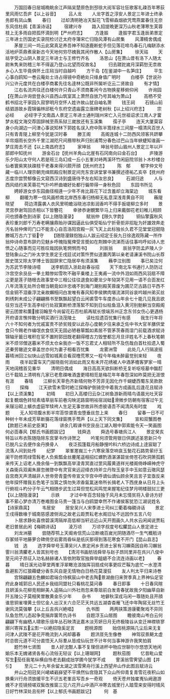 <!-- { "loadSidebar": true } -->
　　万国回春日层城晩眺余江声隔吴楚原色到邳徐大阅军容壮狂歌客礼疎百年寒荻里风雨忆吾庐【以上谷音】
　　吕人龙
　　人龙字首之淳安人景定三年进士终承务郎有凤山集
　　春归
　　过却清明艳冶天梨花飞雪柳森烟欲凭莺燕畱春住无奈东风信杜鹃【青溪诗话】
　　宿建兴寺
　　路入招提晩更深万山秋老薄寒生芙蓉枝上无多雨自把孤怀滴到明【严州府志】
　　方逢振
　　逢振字君玉逢辰弟景定三年进士历国史实录院检讨迁太府寺簿宋亡归隐风潭有山房集
　　风潭精舍偶成
　　茅屋三间一坞云此窝真足养吾神不知逐鹿断蛇手但见落花啼鸟春石几梅缾添水活地炉茶鼎煮泉新古今天地何穷尽媿我其闲作散人【山房集】
　　徐天祜
　　天祜字受之山阴人景定三年进士与王修竹齐名
　　洛思山【在萧山昔有洛下人随太尉朱隽来防稽三年不得返乃登山北望而叹故名】
　　归去蹉跎嵗月深羁愁无柰故乡心人生毕竟俱怀土庄舄当时自越吟
　　方干岛【在鉴湖中一名笋庄】
　　平生心事白鸥知一巻云庵处士诗占得镜中奇絶处只缘身值广明时
　　白楼亭【世说孙兴公许元度共在白楼亭商畧先往名逹林公既非所属听讫云二贤故自
　　有才情】
　　江右名流共往还白楼何许只青山不须商畧闲今古物换星移俯仰闲
　　许询园【在萧山许询尝登永兴县西山筑室其上萧然自放乃号其岫为萧山】
　　高栖不受鹤书招北干家园久寂寥明月空怀人姓许故山犹自岫名萧
　　钱王祠
　　石镜山前结驷游故乡霞锦徧林邱秖今东府空遗庙露立唐碑老树秋【以上绍兴府志】
　　宗必经
　　必经字子文南昌人景定三年进士通判瑞州宋亡入元世祖诏求江南人才畱梦炎程文海交荐固辞械至燕系狱三嵗放还有玉溪集
　　孺子亭
　　连天大厦莫容身小向湖边一问津心事说知林下郭姓名误入府中陈半篙绿水三间屋一榻清风百世人只有青青隄上柳至今犹是汉时春
　　滕王阁
　　高阁连城十二防西风领客共跻攀半帘烟雨长空外千里江湖咫尺间鴈带秋声归别浦莺分春色过巴山当年蛱蜨知谁画一梦庄周去不还【以上南昌府志】
　　家坤翁
　　坤翁号颐山眉州人景定三年以戸部郎中知抚州
　　游金石台【抚州羊角山北崖有石冈南向曰金石台】
　　庐陵游乐夕阳山太守何人若是班三岛幻成一丘小五峯对峙两溪环竹闲庭院邻翁卜木杪楼台仙者寰紫笑扶疎枝干老春来得兴颇开顔【抚州府志】
　　陈　郁
　　郁字仲文号藏一临川人理宗朝充缉熙殿应制景定间充东宫讲堂掌书兼撰述德祐乙亥卒【抚州府志度宗尝赞郁像云文窥西汉诗到盛唐侍予左右知汝忠良】
　　石湖归途
　　人与西风结约来芙蓉花气扑吟杯曲塘好处都行徧带得一身秋色回
　　东园书所见
　　娉婷游女歩东园曲径相逄一少年不肯比肩花下过含羞却立海棠边
　　城东看柳
　　翻暖为寒一信风画桥南北岸西东春归杨柳无私意深浅青黄自不同
　　蘓隄晓望
　　荷边清露袭人衣风里明蟾浴晓池凉影润香吟不得手扳堤柳立多时
　　景灵宫恭谢驾回丞相以下皆簪花
　　幸骖恭谢覩繁华马上归来戴御花老妇稚儿相顾问也颁春色到诗家【以上随隐漫录】
　　赋翁仲【限久字韵】
　　铜仙擎露秋风表珍重刘郎千万寿老瞒攘鼎贻孙谋因逼此仙俱受垢仙宁折骨拒非招耻为奸雄效奔走汚名翁仲俾司门口不能言心自否洛阳宫殿一灰飞天上此标独长久君不见堂堂冠劒隐滕城万古六丁驱守
　　【随隠漫録抱独山人跋云绍定壬辰九日徐逸观陈藏一所作翁仲诗命意布辞灼见魅乡呼魄指冤俾受言奬如在荆棘中流涕而话往事呜呼如诗人忠愤之心随事而见可胜叹哉因执笔惘惘而书】
　　刘辰翁
　　辰翁字防孟庐陵人少登陆象山之门补太学生景定壬戌廷试对策忤贾似道置丙第以亲老请濓溪书院山长荐居史馆又除太学博士皆固辞宋亡隐居卒有须溪集
　　蘓李泣别图
　　事已矣泣何为苏武节李陵诗噫
　　送李鹤田入浙赴赵春谷招
　　天下南北车书通行人防防过汴宫空余艮岳一拳土黯惨如雪吹不融平乗楼上王夷甫一流中外泪如雨西风羽扇不障尘更是莲子随根去政事堂中三相公往往退食如夔龙少年恸哭不见用一语不合靣发红八年流落无处所合眼当朝竟如许忠魂不到海门潮别殿芙蓉废为圃茫茫古路日平西不信金铜不泪垂浮沈亲故嬾相问白发唯有春风知李侯髀肉堪流涕同谷哀吟越州弟买丝刺绣刺未成公子翩翩鴈书至飘飘起望白云闲裘雪牛车度赤山年余七十能几见我且欲往穷当还平生高李经行处寂寞断桥漂落絮不知到日似枯鱼泪入黄河别鲂鱮当空殿阁密云团曽和薫接羽翰至今尚留花石否杜鹃再赋长恨端苏州正念东邻女伤心更遇杨开府语言憔悴敢分明买酒行浇茂陵土
　　读杜拾遗百忧集行有感
　　我生行年将六十不知何者为忧戚富贵不骄贫贱安以此存心度朝夕往来承乏佐中书大官羊膳供堂食只今赐老作编氓衣食信天无固必陋巷箪瓢如素居不管茅茨春雨湿门前载酒求赋诗锦轴牙籖日堆积在官不置附郭田既老翻得稽古力毁誉都忘月旦评姓名不上春秋笔朝米不烦邻僧送暮米不烦太仓籴我亦一饭不忘君丈人相轻所不及伤哉白首杜拾遗入蜀还秦劳辙迹文章盖世亦何为妻子相看百忧集
　　龙雾洲雪
　　此处几人行隔波摇暮晴洲回江似玦山远雪如城离合看双橹荒寒又一程今年梅未醉最觉别来轻
　　夜雨
　　夜半起雷车天门报晓衙何消如此雨又有未开花绣被人中酒茅檐客梦家一晴天地阔稽首见重华
　　清明日偶成
　　海日高高天欲斜断桥无复听呕哑墓中酩酊已千载陌上清明有几家已老愈疎唯酒盏更晴相觅是梅花年年春怨深如昨莫把无涯恨有涯
　　春晴
　　江柳长天草色齐新晴何物不芳菲无因化作千蝴蜨西蜀东吴款款归
　　探梅
　　江天欲雪未雪时絶江探梅驴倒骑空中着我方成画乱后逢花且赋诗【以上须溪集】
　　初晴
　　初日入高楼归云杂江树鱼游新雨晴鸟语晨光吐天容起复覩烟色转轻素墙草丽车前巷沟映泥路窗明袪宿润础滑微步防朝有宿客过午无来屦沿砌上蠙衣虚庭竿犊袴人生足无事世故非所虑彼语吾不闻清风有时度
　　戏题
　　无人知坦腹水影半帘苔惊谓青虫堕垂丝忽上来
　　春归
　　留春一日不可种树十年未成芳草断膓花落绿窗携手莺声【以上天下同文集】
　　宣和双蟹图巻【款题已未前史臣某】
　　讲余几暇谏书空艮岳江湖入眼中郭索能令天一笑画图何必靣春风【郁氏书画题跋记】
　　钱舜选
　　舜选号春塘呉江人
　　景定癸亥特旨以布衣陈随隐除东宫掌书作诗贺之
　　吟笔何须管用银日供譔述圣恩新只今已脱凡尘去便作金丹换骨人
　　夜泛孤篷载月船静搜吟料六桥边诗成上逹宸聪了流落人间到处传
　　纪梦
　　翠峯嵳峩三十六寒泉落空响哀玉甃花石路势萦纡玉阑干防修筠绿雪髥老人负紫瓢金丝麈尾遥相招红螺酌酒湛湛碧坐倚苍石吹洞箫孤鹤来传天上诏老人挽余偕一到飘飘高举淩青冥直过罡风履黄道祥光楼阁倚峥嵘神虎守关森衞兵双阖朱扉忽微啓中有灵官来远迎绛衣持斧立丹陛玉皇手中玉如意云璈风瑟自宫商天声清越非人世帝旁青童传帝宣文华宫中呼谪仙谪仙顾余笑且言子宜亟反来他年探怀赠我五色笔子当寳之慎勿失浓香氤氲迷帝所长揖老人下西庑身从日月上头行俯视斗杓分子午云气相随步武生过耳但觉松风鸣觉来握笔纪佳梦月明楼鼓挝三更【以上随隐漫录】
　　示妷
　　才过中年百念轻独于风月未忘情贫将入骨诗方好事不萦心梦亦清万巻难图金马贵一篷当与白鸥盟幸然不作诸侯客犹恐江湖说姓名【诗家鼎脔】
　　韦居安
　　居安吴兴人宋季进士司纠三衢着梅礀诗话
　　景定壬戌得数椽于城南慈感渡侧询之故老云距贾耘老水阁旧址不远因作五言八句
　　卜居求静处喜傍碧溪湾隔岸高低柳当轩远近山天开图画久人共水云闲闻说贾耘老旧曽居此闲【梅磵诗话】
　　淩万顷
　　万顷字叔度号松臞昆山人景定进士
　　刘龙洲墓
　　尝随荐鹗上天阍肯信荒山泣断魂百嵗光阴随酒尽一生气概秖诗存冢倾平地藤萝合碑倚空岩雾雨昏纵是纸灰那得到落花寒食不开门【昆山县志】
　　钱　选
　　选字舜举号玉潭吴兴人景定闲乡贡进士家有习嬾斋因自称习嬾翁霅川翁清臞老人皆其别号也
　　【清河书画舫钱舜举与赵子昂同里并在呉兴八俊中至元间子昂征入功名赫赫诸人皆依附取官独舜举龃龉不合流连诗画以老】
　　春暮
　　晴日溪光动草堂两峯浮翠瞰沧浪独挥羽扇成何事更叹芒鞵为底忙一水澄清鱼避影万红狼藉蜨分香东风自是无情物白日杨花莫漫狂
　　友人判太平归来诗巻
　　宫锦翩翩五色麟如君端合侍枫宸山中老去陶景湖曲归来贺季真上界神仙足官府此身城郭旧人民还乡我结同盟社只看桃花莫问春
　　春日即事
　　十日春风暄且妍溪头花柳竞相鲜美人遥隔山川外社雨忽来尊爼前白发青春犹故我夕阳幽草自新阡五陵公子莫相笑曽散黄金乐少年
　　杂书
　　地僻秋深戎马闲一尊随处且开顔谁思铜雀埋黄土但忆金人出汉关六合茫茫天共远五湖杳杳雁飞还中年陶冩无丝竹王谢风流莫强攀【以上丘吉呉兴絶唱】
　　仇书图
　　两两挟策游康衢聚戏不异同队鱼忽然儿态起争竞捐弃箧笥仇诗书
　　自题浮玉山居图
　　瞻彼南山岑白云何翩翩下有幽栖人啸歌乐徂年丛石映清泚嘉木淡芳妍日月无终极陵谷从变迁神襟轶寥廓兴寄挥五尘彯一以絶招隐奚足言
　　题桃源图
　　始信桃源隔几尘后来无复问津人武陵不是花开晩流到人闲却暮春
　　题洪厓先生像巻
　　神驾驭景飇太虚时总辔元道不可分直悟天人际羣从皆成仙玩世不计年何当事神游许我笑拍肩
　　题竹林七贤图
　　昔人好沈酣人事不复理但进杯中物应世聊尔尔悠悠天地闲媮乐本无媿诸贤各有心流俗无轻议【以上珊瑚网】
　　题秋茄图
　　忆昔毗山爱写生茄任我笔纵横自怜老去翻成拙学圃今犹学不成
　　霅溪翁雪霁望山图【并引】
　　至元二十九年余留太湖之滨雪霁舟行溪上西望弁山作此图且赋诗云
　　弁山之阳冠吴兴峮嶙巀嶭望不平焕然仙宫隐其下众山所仰青复青雪花夜积山如换乗兴行舟须放缓平生不识五老峯且写吾乡一奇观
　　倚天苍弁独崔嵬仙阙遨游媿不才揽镜频嗟双鬓改推窗三见六花开山中酒戸冲寒去城里行人踏雪来安得时晴风日好竹林深处且衔杯【以上郁氏书画题跋记】
　　何　基
